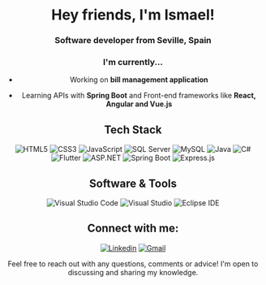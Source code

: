 <h1 align="center">Hey friends, I'm Ismael!</h1>

<h3 align="center">Software developer from Seville, Spain</h3>

<div align="center">

### I'm currently...

- Working on **bill management application**
 
- Learning APIs with **Spring Boot** and Front-end frameworks like **React, Angular and Vue.js**

 </div>

<div align="center">

## Tech Stack
![HTML5](https://img.shields.io/badge/html5-%23E34F26.svg?style=for-the-badge&logo=html5&logoColor=white) ![CSS3](https://img.shields.io/badge/css3-%231572B6.svg?style=for-the-badge&logo=css3&logoColor=white) ![JavaScript](https://img.shields.io/badge/javascript-%23323330.svg?style=for-the-badge&logo=javascript&logoColor=%23F7DF1E) ![SQL Server](https://img.shields.io/badge/SQL_Server-%23CC2927.svg?style=for-the-badge&logo=microsoft-sql-server&logoColor=white) ![MySQL](https://img.shields.io/badge/MySQL-%234479A1.svg?style=for-the-badge&logo=mysql&logoColor=white) ![Java](https://img.shields.io/badge/Java-%23ED8B00.svg?style=for-the-badge&logo=java&logoColor=white) ![C#](https://img.shields.io/badge/C%23-%239B4F96.svg?style=for-the-badge&logo=c-sharp&logoColor=white)
 ![Flutter](https://img.shields.io/badge/Flutter-%2302569B.svg?style=for-the-badge&logo=flutter&logoColor=white) ![ASP.NET](https://img.shields.io/badge/ASP.NET-%2343853D.svg?style=for-the-badge&logo=.net&logoColor=white) ![Spring Boot](https://img.shields.io/badge/Spring_Boot-%236DB33F.svg?style=for-the-badge&logo=spring-boot&logoColor=white) ![Express.js](https://img.shields.io/badge/Express.js-%23404d59.svg?style=for-the-badge&logo=node.js&logoColor=white)

## Software & Tools
![Visual Studio Code](https://img.shields.io/badge/Visual_Studio_Code-%23007ACC.svg?style=for-the-badge&logo=visual-studio-code&logoColor=white) ![Visual Studio](https://img.shields.io/badge/Visual_Studio-%235C2D91.svg?style=for-the-badge&logo=visual-studio&logoColor=white) ![Eclipse IDE](https://img.shields.io/badge/Eclipse_IDE-%232C2255.svg?style=for-the-badge&logo=eclipse&logoColor=white)

## Connect with me:

[![Linkedin](https://img.shields.io/badge/linkedin-%2300acee.svg?color=405DE6&style=for-the-badge&logo=linkedin&logoColor=white)](https://www.linkedin.com/in/ismael-franco-velasco-2804071b9/) [![Gmail](https://img.shields.io/badge/gmail-%23EA4335.svg?style=for-the-badge&logo=gmail&logoColor=white)](mailto:ismaelfrancovelasco@gmail.com/)

Feel free to reach out with any questions, comments or advice! I'm open to discussing and sharing my knowledge.

</div>